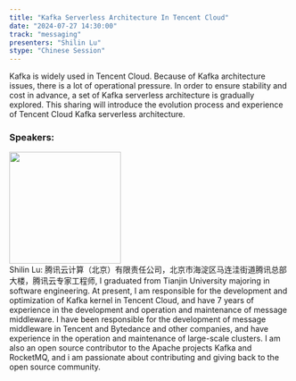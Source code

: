 ```yaml
---
title: "Kafka Serverless Architecture In Tencent Cloud"
date: "2024-07-27 14:30:00" 
track: "messaging"
presenters: "Shilin Lu"
stype: "Chinese Session"
---
```

Kafka is widely used in Tencent Cloud. Because of Kafka architecture issues, there is a lot of operational pressure. In order to ensure stability and cost in advance, a set of Kafka serverless architecture is gradually explored. This sharing will introduce the evolution process and experience of Tencent Cloud Kafka serverless architecture.
 ### Speakers: 
 <img src="https://sessionize.com/image/52f8-400o400o1-Kk5SitgpoBPvHGawjL2T1D.jpg" width="200" /><br>Shilin Lu: 腾讯云计算（北京）有限责任公司，北京市海淀区马连洼街道腾讯总部大楼，腾讯云专家工程师, I graduated from Tianjin University majoring in software engineering. At present, I am responsible for the development and optimization of Kafka kernel in Tencent Cloud, and have 7 years of experience in the development and operation and maintenance of message middleware. I have been responsible for the development of message middleware in Tencent and Bytedance and other companies, and have experience in the operation and maintenance of large-scale clusters. I am also an open source contributor to the Apache projects Kafka and RocketMQ, and i am passionate about contributing and giving back to the open source community.
 <br><br>